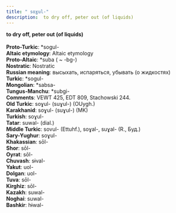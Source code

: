 ```yaml
---
title: " soɣul-"
description:  to dry off, peter out (of liquids)
---
```

<p data-pagefind-weight="0.5">
<strong> to dry off, peter out (of liquids)</strong><br><br>
<strong>Proto-Turkic</strong>:  *sogul-<br>
<strong>Altaic etymology</strong>:  Altaic etymology<br>
<strong> Proto-Altaic</strong>:  *suba ( ~ -bg-)<br>
<strong>Nostratic</strong>:  Nostratic<br>
<strong>Russian meaning</strong>:  высыхать, испаряться, убывать (о жидкостях)<br>
<strong>Turkic</strong>:  *sogul-<br>
<strong>Mongolian</strong>:  *sabsa-<br>
<strong>Tungus-Manchu</strong>:  *subgi-<br>
<strong>Comments</strong>:  VEWT 425, EDT 809, Stachowski 244.<br>
<strong>Old Turkic</strong>:  soɣul- (suɣul-) (OUygh.)<br>
<strong>Karakhanid</strong>:  soɣul- (suɣul-) (MK)<br>
<strong>Turkish</strong>:  soɣul-<br>
<strong>Tatar</strong>:  suwal- (dial.)<br>
<strong>Middle Turkic</strong>:  sovul- (Ettuhf.), soɣal-, suɣal- (R., Буд.)<br>
<strong>Sary-Yughur</strong>:  soɣul-<br>
<strong>Khakassian</strong>:  sōl-<br>
<strong>Shor</strong>:  sōl-<br>
<strong>Oyrat</strong>:  sōl-<br>
<strong>Chuvash</strong>:  sɨval-<br>
<strong>Yakut</strong>:  uol-<br>
<strong>Dolgan</strong>:  uol-<br>
<strong>Tuva</strong>:  sōl-<br>
<strong>Kirghiz</strong>:  sōl-<br>
<strong>Kazakh</strong>:  suwal-<br>
<strong>Noghai</strong>:  suwal-<br>
<strong>Bashkir</strong>:  hɨwal-<br>

</p>
